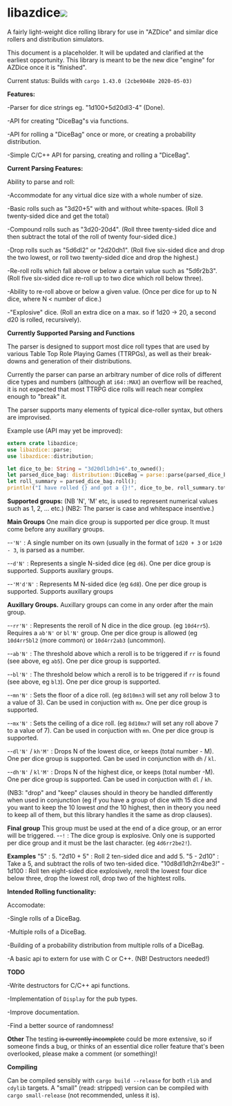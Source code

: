 # libazdice[<img src="https://api.travis-ci.org/aleshaleksey/libazdice.svg?branch=master">](https://travis-ci.org/aleshaleksey/libazdice)
A fairly light-weight dice rolling library for use in "AZDice" and similar dice rollers and distribution simulators.

This document is a placeholder. It will be updated and clarified at the earliest opportunity.
This library is meant to be the new dice "engine" for AZDice once it is "finished".

Current status: Builds with `cargo 1.43.0 (2cbe9048e 2020-05-03)`


__Features:__

-Parser for dice strings eg. "1d100+5d20dl3-4" (Done).

-API for creating "DiceBag"s via functions.

-API for rolling a "DiceBag" once or more, or creating a probability distribution.

-Simple C/C++ API for parsing, creating and rolling a "DiceBag".


__Current Parsing Features:__

Ability to parse and roll:

-Accommodate for any virtual dice size with a whole number of size.

-Basic rolls such as "3d20+5" with and without white-spaces. (Roll 3 twenty-sided dice and get the total)

-Compound rolls such as "3d20-20d4". (Roll three twenty-sided dice and then subtract the total of the roll of twenty four-sided dice.)

-Drop rolls such as "5d6dl2" or "2d20dh1". (Roll five six-sided dice and drop the two lowest, or roll two twenty-sided dice and drop the highest.)

-Re-roll rolls which fall above or below a certain value such as "5d6r2b3". (Roll five six-sided dice re-roll up to two dice which roll below three).

-Ability to re-roll above or below a given value. (Once per dice for up to N dice, where N < number of dice.)

-"Explosive" dice. (Roll an extra dice on a max. so if 1d20 -> 20, a second d20 is rolled, recursively).

__Currently Supported Parsing and Functions__

The parser is designed to support most dice roll types that are used by various Table Top Role Playing Games (TTRPGs), as well as their break-downs and generation of their distributions.

Currently the parser can parse an arbitrary number of dice rolls of different dice types and numbers (although at `i64::MAX`) an overflow will be reached, it is not expected that most TTRPG dice rolls will reach near complex enough to "break" it.

The parser supports many elements of typical dice-roller syntax, but others are improvised.

Example use (API may yet be improved):
```rust
extern crate libazdice;
use libazdice::parse;
use libazdice::distribution;

let dice_to_be: String = "3d20dl1dh1+6".to_owned();
let parsed_dice_bag: distribution::DiceBag = parse::parse(parsed_dice_bag.clone())?;
let roll_summary = parsed_dice_bag.roll();
println!("I have rolled {} and got a {}!", dice_to_be, roll_summary.total());
```

**Supported groups:**
(NB 'N', 'M' etc, is used to represent numerical values such as 1, 2, ... etc.)
(NB2: The parser is case and whitespace insentive.)

**Main Groups**
One main dice group is supported per dice group. It must come before any auxillary groups.

--`'N'` : A single number on its own (usually in the format of `1d20 + 3` or `1d20 - 3`, is parsed as a number.

--`d'N'` : Represents a single N-sided dice (eg `d6`). One per dice group is supported. Supports auxilary groups.

--`'M'd'N'` : Represents M N-sided dice (eg `6d8`). One per dice group is supported. Supports auxillary groups

**Auxillary Groups.**
Auxillary groups can come in any order after the main group.

--`rr'N'` : Represents the reroll of N dice in the dice group. (eg `10d4rr5`). Requires a `ab'N'` or `bl'N'` group. One per dice group is allowed (eg `10d4rr5bl2` (more common) or `10d4rr2ab3` (uncommon).

--`ab'N'` : The threshold above which a reroll is to be triggered if `rr` is found (see above, eg `ab5`). One per dice group is supported. 

--`bl'N'` : The threshold below which a reroll is to be triggered if `rr` is found (see above, eg `bl3`). One per dice group is supported.

--`mn'N'` : Sets the floor of a dice roll. (eg `8d10mn3` will set any roll below 3 to a value of 3). Can be used in conjuction with `mx`. One per dice group is supported.

--`mx'N'` : Sets the ceiling of a dice roll. (eg `8d10mx7` will set any roll above 7 to a value of 7). Can be used in conjuction with `mn`. One per dice group is supported.

--`dl'N'` / `kh'M'` : Drops N of the lowest dice, or keeps (total number - M). One per dice group is supported. Can be used in conjunction with `dh` / `kl`.

--`dh'N'` / `kl'M'` : Drops N of the highest dice, or keeps (total number -M). One per dice group is supported. Can be used in conjuction with `dl` / `kh`.

(NB3: "drop" and "keep" clauses should in theory be handled differently when used in conjunction (eg if you have a group of dice with 15 dice and you want to keep the 10 lowest *and* the 10 highest, then in theory you need to keep all of them, but this library handles it the same as drop clauses). 

**Final group**
This group must be used at the end of a dice group, or an error will be triggered.
--`!` : The dice group is explosive. Only one is supported per dice group and it must be the last character. (eg `4d6rr2be2!`).

**Examples**
"5" : 5.
"2d10 + 5" : Roll 2 ten-sided dice and add 5.
"5 - 2d10" : Take a 5, and subtract the rolls of two ten-sided dice.
"10d8dl1dh2rr4be3!" - 1d100 : Roll ten eight-sided dice explosively, reroll the lowest four dice below three, drop the lowest roll, drop two of the hightest rolls.

__Intended Rolling functionality:__

Accomodate:

-Single rolls of a DiceBag.

-Multiple rolls of a DiceBag.

-Building of a probability distribution from multiple rolls of a DiceBag.

-A basic api to extern for use with C or C++. (NB! Destructors needed!)

__TODO__

-Write destructors for C/C++ api functions.

-Implementation of `Display` for the pub types.

-Improve documentation.

-Find a better source of randomness!

__Other__
The testing ~~is currently incomplete~~ could be more extensive, so if someone finds a bug, or thinks of an essential dice roller feature that's been overlooked, please make a comment (or something)!

__Compiling__

Can be compiled sensibly with `cargo build --release` for both `rlib` and `cdylib` targets. A "small" (read: stripped) version can be compiled with `cargo small-release` (not recommended, unless it is).
